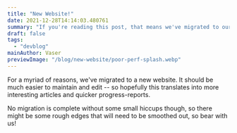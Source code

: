 ```yaml
---
title: "New Website!"
date: 2021-12-28T14:14:03.480761
summary: "If you're reading this post, that means we've migrated to our new website.  Expect further changes and improvements as we iron out the details."
draft: false
tags:
  - "devblog"
mainAuthor: Vaser
previewImage: "/blog/new-website/poor-perf-splash.webp"
---
```


For a myriad of reasons, we've migrated to a new website.  It should be much easier to maintain and edit -- so hopefully this translates into more interesting articles and quicker progress-reports.

No migration is complete without some small hiccups though, so there might be some rough edges that will need to be smoothed out, so bear with us!
